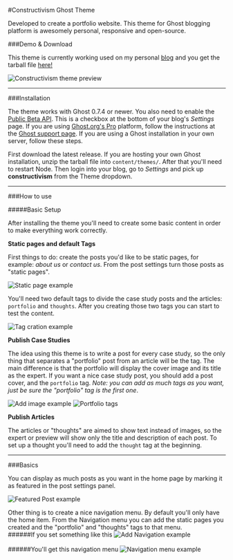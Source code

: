 #Constructivism Ghost Theme

Developed to create a portfolio website. This theme for Ghost blogging platform is awesomely personal, responsive and open-source.

###Demo & Download

This theme is currently working used on my personal [blog](http://guillecura.co/) and you get the tarball file [here!](https://github.com/guillecura/constructivism/releases/tag/1.0)

![Constructivism theme preview](http://guillecura.co/content/images/2016/06/constructivism-sample-2.jpg)

---

###Installation

The theme works with Ghost 0.7.4 or newer. You also need to enable the [Public Beta API](http://support.ghost.org/public-api-beta/). This is a checkbox at the bottom of your blog's _Settings_ page. If you are using [Ghost.org's Pro](https://ghost.org/) platform, follow the instructions at the [Ghost support page](http://support.ghost.org/upload-theme-ghostpro/). If you are using a Ghost installation in your own server, follow these steps.

First download the latest release. If you are hosting your own Ghost installation, unzip the tarball file into `content/themes/`. After that you'll need to restart Node. Then login into your blog, go to _Settings_ and pick up **constructivism** from the Theme dropdown.

---

###How to use

#####Basic Setup

After installing the theme you'll need to create some basic content in order to make everything work correctly.

**Static pages and default Tags**

First things to do: create the posts you'd like to be static pages, for example: _about us_ or _contact us_. From the post settings turn those posts as "static pages".

![Static page example](http://guillecura.co/content/images/2016/03/Captura-de-pantalla-2016-03-01-a-las-5-56-37-p-m-.jpg)

You'll need two default tags to divide the case study posts and the articles: `portfolio` and `thoughts`. After you creating those two tags you can start to test the content.

![Tag cration example](http://guillecura.co/content/images/2016/03/Captura-de-pantalla-2016-03-01-a-las-6-03-47-p-m-.jpg)

**Publish Case Studies**

The idea using this theme is to write a post for every case study, so the only thing that separates a "portfolio" post from an article will be the tag. The main difference is that the portfolio will display the cover image and its title as the expert. If you want a nice case study post, you should add a post cover, and the `portfolio` tag. _Note: you can add as much tags as you want, just be sure the "portfolio" tag is the first one_.

![Add image example](http://guillecura.co/content/images/2016/03/Captura-de-pantalla-2016-03-01-a-las-6-27-15-p-m-.jpg)
![Portfolio tags](http://guillecura.co/content/images/2016/03/Captura-de-pantalla-2016-03-01-a-las-6-26-59-p-m--1.jpg)

**Publish Articles**

The articles or "thoughts" are aimed to show text instead of images, so the expert or preview will show only the title and description of each post. To set up a thought you'll need to add the `thought` tag at the beginning.

---

###Basics

You can display as much posts as you want in the home page by marking it as featured in the post settings panel.

![Featured Post example](http://guillecura.co/content/images/2016/03/Captura-de-pantalla-2016-03-01-a-las-6-44-01-p-m-.jpg)

Other thing is to create a nice navigation menu. By default you'll only have the home item. From the Navigation menu you can add the static pages you created and the "portfolio" and "thoughts" tags to that menu.
<br>
######If you set something like this
![Add Navigation example](http://guillecura.co/content/images/2016/03/Captura-de-pantalla-2016-03-01-a-las-6-46-47-p-m-.jpg)
<br><br>
######You'll get this navigation menu
![Navigation menu example](http://guillecura.co/content/images/2016/05/Screen-Shot-2016-05-31-at-1-56-15-AM.png)
